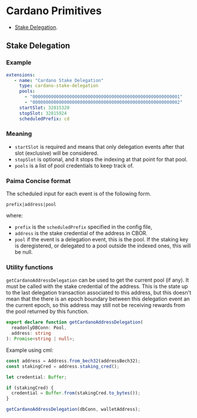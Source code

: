 # Cardano Primitives

- [Stake Delegation](#stake-delegation).

## Stake Delegation

### Example

```yaml
extensions:
   - name: "Cardano Stake Delegation"
     type: cardano-stake-delegation
     pools:
       - "00000000000000000000000000000000000000000000000000000001"
       - "00000000000000000000000000000000000000000000000000000002"
     startSlot: 32815320
     stopSlot: 32815924
     scheduledPrefix: cd
```

### Meaning

- `startSlot` is required and means that only delegation events after that slot (exclusive) will be considered.
- `stopSlot` is optional, and it stops the indexing at that point for that pool.
- `pools` is a list of pool credentials to keep track of.


### Paima Concise format

The scheduled input for each event is of the following form.

```
prefix|address|pool
```

where:

- `prefix` is the `scheduledPrefix` specified in the config file,
- `address` is the stake credential of the address in CBOR.
- `pool` if the event is a delegation event, this is the pool. If the staking key is deregistered, or delegated to a pool outside the indexed ones, this will be null.

### Utility functions

`getCardanoAddressDelegation` can be used to get the current pool (if any). It
must be called with the stake credential of the address. This is the state up to
the last delegation transaction associated to this address, but this doesn't
mean that the there is an epoch boundary between this delegation event an the
current epoch, so this address may still not be receiving rewards from the pool
returned by this function.

```ts
export declare function getCardanoAddressDelegation(
  readonlyDBConn: Pool,
  address: string
): Promise<string | null>;
```

Example using cml:

```ts
const address = Address.from_bech32(addressBech32);
const stakingCred = address.staking_cred();

let credential: Buffer;

if (stakingCred) {
  credential = Buffer.from(stakingCred.to_bytes());
}

getCardanoAddressDelegation(dbConn, walletAddress);
```
